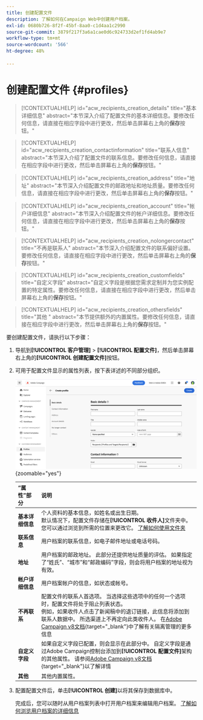 ```yaml
---
title: 创建配置文件
description: 了解如何在Campaign Web中创建用户档案。
exl-id: 0680b726-8f2f-45bf-8aa0-c1d4aa1c2990
source-git-commit: 3879f217f3a6a1cae0d6c924733d2ef1fd4ab9e7
workflow-type: tm+mt
source-wordcount: '566'
ht-degree: 48%

---
```


# 创建配置文件 {#profiles}

>[!CONTEXTUALHELP]
>id="acw_recipients_creation_details"
>title="基本详细信息"
>abstract="本节深入介绍了配置文件的基本详细信息。要修改任何信息，请直接在相应字段中进行更改，然后单击屏幕右上角的&#x200B;**保存**&#x200B;按钮。"

>[!CONTEXTUALHELP]
>id="acw_recipients_creation_contactinformation"
>title="联系人信息"
>abstract="本节深入介绍了配置文件的联系信息。要修改任何信息，请直接在相应字段中进行更改，然后单击屏幕右上角的&#x200B;**保存**&#x200B;按钮。"

>[!CONTEXTUALHELP]
>id="acw_recipients_creation_address"
>title="地址"
>abstract="本节深入介绍配置文件的邮政地址和地址质量。要修改任何信息，请直接在相应字段中进行更改，然后单击屏幕右上角的&#x200B;**保存**&#x200B;按钮。"

>[!CONTEXTUALHELP]
>id="acw_recipients_creation_account"
>title="帐户详细信息"
>abstract="本节深入介绍配置文件的帐户详细信息。要修改任何信息，请直接在相应字段中进行更改，然后单击屏幕右上角的&#x200B;**保存**&#x200B;按钮。"

>[!CONTEXTUALHELP]
>id="acw_recipients_creation_nolongercontact"
>title="不再是联系人"
>abstract="本节深入介绍配置文件的联系偏好设置。要修改任何信息，请直接在相应字段中进行更改，然后单击屏幕右上角的&#x200B;**保存**&#x200B;按钮。"

>[!CONTEXTUALHELP]
>id="acw_recipients_creation_customfields"
>title="自定义字段"
>abstract="自定义字段是根据您需求定制并为您实例配置的特定属性。要修改任何信息，请直接在相应字段中进行更改，然后单击屏幕右上角的&#x200B;**保存**&#x200B;按钮。"

>[!CONTEXTUALHELP]
>id="acw_recipients_creation_othersfields"
>title="其他 "
>abstract="本节提供额外的内置属性。要修改任何信息，请直接在相应字段中进行更改，然后单击屏幕右上角的&#x200B;**保存**&#x200B;按钮。"

要创建配置文件，请执行以下步骤：

1. 导航到&#x200B;**[!UICONTROL 客户管理]** > **[!UICONTROL 配置文件]**，然后单击屏幕右上角的&#x200B;**[!UICONTROL 创建配置文件]**&#x200B;按钮。

1. 可用于配置文件显示的属性列表，按下表详述的不同部分组织。

   ![](assets/create-profile.png){zoomable="yes"}

   | “属性”部分 | 说明 |
   |  ---  |  ---  |
   | **基本详细信息** | 个人资料的基本信息，如姓名或出生日期。<br/>默认情况下，配置文件存储在&#x200B;**[!UICONTROL 收件人]**&#x200B;文件夹中。 您可以通过浏览到所需的位置来更改它。 [了解如何使用文件夹](../get-started/permissions.md#folders) |
   | **联系信息** | 用户档案的联系信息，如电子邮件地址或电话号码。 |
   | **地址** | 用户档案的邮政地址。 此部分还提供地址质量的评估。 如果指定了“姓氏”、“城市”和“邮政编码”字段，则会将用户档案的地址视为有效。 |
   | **帐户详细信息** | 用户档案帐户的信息，如状态或帐号。 |
   | **不再联系** | 配置文件的联系人首选项。 当选择这些选项中的任何一个选项时，配置文件将处于阻止列表状态。<br/>例如，如果收件人点击了新闻稿中的退订链接，此信息将添加到联系人数据中。 所选渠道上不再定向此类收件人。 在[Adobe Campaign v8文档](https://experienceleague.adobe.com/docs/campaign/campaign-v8/send/failures/quarantines.html){target="_blank"}中了解有关隔离管理的更多信息 |
   | **自定义字段** | 如果自定义字段已配置，则会显示在此部分中。 自定义字段是通过Adobe Campaign控制台添加到&#x200B;**[!UICONTROL 配置文件]**&#x200B;架构的其他属性。 请参阅[Adobe Campaign v8文档](https://experienceleague.adobe.com/docs/campaign/campaign-v8/developer/shemas-forms/extend-schema.html){target="_blank"}以了解详情 |
   | **其他** | 其他内置属性。 |

1. 配置配置文件后，单击&#x200B;**[!UICONTROL 创建]**&#x200B;以将其保存到数据库中。

   完成后，您可以随时从用户档案列表中打开用户档案来编辑用户档案。 [了解如何浏览用户档案的详细信息](profile-view.md)
